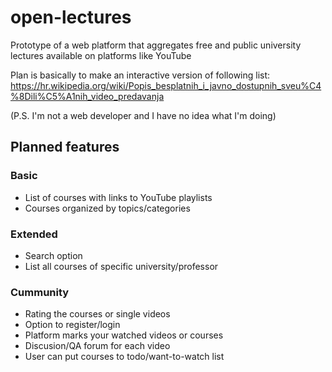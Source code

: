 # open-lectures
Prototype of a web platform that aggregates free and public university lectures available on platforms like YouTube

Plan is basically to make an interactive version of following list:
https://hr.wikipedia.org/wiki/Popis_besplatnih_i_javno_dostupnih_sveu%C4%8Dili%C5%A1nih_video_predavanja

(P.S. I'm not a web developer and I have no idea what I'm doing)

## Planned features

### Basic

- List of courses with links to YouTube playlists
- Courses organized by topics/categories

### Extended

- Search option
- List all courses of specific university/professor

### Cummunity

- Rating the courses or single videos
- Option to register/login
- Platform marks your watched videos or courses
- Discusion/QA forum for each video
- User can put courses to todo/want-to-watch list
